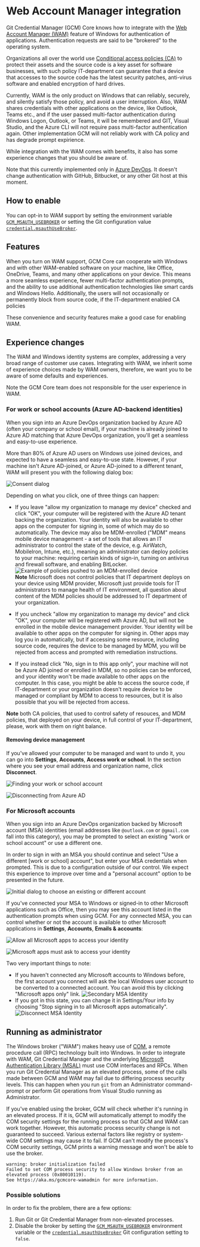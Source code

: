 # Web Account Manager integration

Git Credential Manager (GCM) Core knows how to integrate with the [Web Account Manager (WAM)](https://docs.microsoft.com/azure/active-directory/devices/concept-primary-refresh-token#key-terminology-and-components) feature of Windows for authentication of applications.
Authentication requests are said to be "brokered" to the operating system.

Organizations all over the world use [Conditional access policies (CA)](https://docs.microsoft.com/en-us/azure/active-directory/conditional-access/overview) to protect their assets and the source code is a key asset for software businesses, with such policy IT-department can guarantee that a device that accesses to the source code has the latest security patches, anti-virus software and enabled encryption of hard drives.

Currently, WAM is the only product on Windows that can reliably, securely, and silently satisfy those policy, and avoid a user interruption. Also, WAM shares credentials with other applications on the device, like Outlook, Teams etc., and if the user passed multi-factor authentication during Windows Logon, Outlook, or Teams, it will be remembered and GIT, Visual Studio, and the Azure CLI will not require pass multi-factor authentication again. Other implementation GCM will not reliably work with CA policy and has degrade prompt expirience.

While integration with the WAM comes with benefits, it also has some experience changes that you should be aware of.

Note that this currently implemented only in [Azure DevOps](https://dev.azure.com).
It doesn't change authentication with GitHub, Bitbucket, or any other Git host at this moment.


## How to enable

You can opt-in to WAM support by setting the environment variable [`GCM_MSAUTH_USEBROKER`](https://github.com/microsoft/Git-Credential-Manager-Core/blob/main/docs/environment.md#gcm_msauth_usebroker-experimental) or setting the Git configuration value [`credential.msauthUseBroker`](https://github.com/microsoft/Git-Credential-Manager-Core/blob/main/docs/configuration.md#credentialmsauthusebroker-experimental).

## Features

When you turn on WAM support, GCM Core can cooperate with Windows and with other WAM-enabled software on your machine, like Office, OneDrive, Teams, and many other applications on your device. This means a more seamless experience, fewer multi-factor authentication prompts, and the ability to use additional authentication technologies like smart cards and Windows Hello. Additionally, the users will not occasionally or permanently block from source code, if the IT-department enabled CA policies 

These convenience and security features make a good case for enabling WAM.

## Experience changes

The WAM and Windows identity systems are complex, addressing a very broad range of customer use cases.
Integrating with WAM, we inherit some of experience choices made by WAM owners, therefore, we want you to be aware of some defaults and experiences.

Note the GCM Core team does not responsible for the user experience in WAM.

### For work or school accounts (Azure AD-backend identities)
When you sign into an Azure DevOps organization backed by Azure AD (often your company or school email), if your machine is already joined to Azure AD matching that Azure DevOps organization, you'll get a seamless and easy-to-use experience.

More than 80% of Azure AD users on Windows use joined devices, and expected to have a seamless and easy-to-use state. However, if your machine isn't Azure AD-joined, or Azure AD-joined to a different tenant, WAM will present you with the following dialog box:

![Consent dialog](img/aad-questions.png)

Depending on what you click, one of three things can happen:

- If you leave "allow my organization to manage my device" checked and click "OK", your computer will be registered with the Azure AD tenant backing the organization. Your identity will also be available to other apps on the computer for signing in, some of which may do so automatically. The device may also be MDM-enrolled ("MDM" means mobile device management - a set of tools that allows an IT administrator to control the state of the device, e.g. AirWatch, MobileIron, Intune, etc.), meaning an administrator can deploy policies to your machine: requiring certain kinds of sign-in, turning on antivirus and firewall software, and enabling BitLocker.<br/>
![Example of policies pushed to an MDM-enrolled device](img/aad-bitlocker.png) <br/> **Note** Microsoft does not control policies that IT department deploys on your device using MDM provider, Microsoft just provide tools for IT administrators to manage health of IT environment, all question about content of the MDM policies should be addressed to IT department of your organization.

- If you uncheck "allow my organization to manage my device" and click "OK", your computer will be registered with Azure AD, but will not be enrolled in the mobile device management provider. Your identity will be available to other apps on the computer for signing in. 
Other apps may log you in automatically, but if accessing some resource, including source code, requires the device to be managed by MDM, you will be rejected from access and prompted with remediation instructions.

- If you instead click "No, sign in to this app only", your machine will not be Azure AD joined or enrolled in MDM, so no policies can be enforced, and your identity won't be made available to other apps on the computer. In this case, you might be able to access the source code, if IT-department or your organization doesn't require device to be managed or compliant by MDM to access to resources, but it is also possible that you will be rejected from access.

**Note** both CA policies, that used to control safety of resouces, and MDM policies, that deployed on your device, in full control of your IT-department, please, work with them on right balance.

#### Removing device management
If you've allowed your computer to be managed and want to undo it, you can go into **Settings**, **Accounts**, **Access work or school**.
In the section where you see your email address and organization name, click **Disconnect**.

![Finding your work or school account](img/aad-work-school.png)

![Disconnecting from Azure AD](img/aad-disconnect.png)

### For Microsoft accounts
When you sign into an Azure DevOps organization backed by Microsoft account (MSA) identities (email addresses like `@outlook.com` or `@gmail.com` fall into this category), you may be prompted to select an existing "work or school account" or use a different one.

In order to sign in with an MSA you should continue and select "Use a different [work or school] account", but enter your MSA credentials when prompted.
This is due to a configuration outside of our control.
We expect this experience to improve over time and a "personal account" option to be presented in the future.

![Initial dialog to choose an existing or different account](img/get-signed-in.png)

If you've connected your MSA to Windows or signed-in to other Microsoft applications such as Office, then you may see this account listed in the authentication prompts when using GCM.
For any connected MSA, you can control whether or not the account is available to other Microsoft applications in **Settings**, **Accounts**, **Emails & accounts**:

![Allow all Microsoft apps to access your identity](img/all-microsoft.png)

![Microsoft apps must ask to access your identity](img/apps-must-ask.png)

Two very important things to note:
* If you haven't connected any Microsoft accounts to Windows before, the first account you connect will ask the local Windows user account to be converted to a connected account. You can avoid this by clicking "Microsoft apps only" link.
![Secondary MSA Identity](img/secondaryMSA.png)
* If you got in this state, you can change it in Settings/Your info by choosing "Stop signing in to all Microsoft apps automatically".
![Disconnect MSA Identity](img/disconnectMSA.png)

## Running as administrator

The Windows broker ("WAM") makes heavy use of [COM](https://docs.microsoft.com/en-us/windows/win32/com/the-component-object-model), a remote procedure call (RPC) technology built into Windows.
In order to integrate with WAM, Git Credential Manager and the underlying [Microsoft Authentication Library (MSAL)](https://aka.ms/msal-net) must use COM interfaces and RPCs.
When you run Git Credential Manager as an elevated process, some of the calls made between GCM and WAM may fail due to differing process security levels.
This can happen when you run `git` from an Administrator command-prompt or perform Git operations from Visual Studio running as Administrator.

If you've enabled using the broker, GCM will check whether it's running in an
elevated process.
If it is, GCM will automatically attempt to modify the COM security settings for the running process so that GCM and WAM can work together.
However, this automatic process security change is not guaranteed to succeed.
Various external factors like registry or system-wide COM settings may cause it to fail.
If GCM can't modify the process's COM security settings, GCM prints a warning message and won't be able to use the broker.

```text
warning: broker initialization failed
Failed to set COM process security to allow Windows broker from an elevated process (0x80010119).
See https://aka.ms/gcmcore-wamadmin for more information.
```

### Possible solutions

In order to fix the problem, there are a few options:

1. Run Git or Git Credential Manager from non-elevated processes.
2. Disable the broker by setting the
   [`GCM_MSAUTH_USEBROKER`](environment.md#gcm_msauth_usebroker)
   environment variable or the
   [`credential.msauthUseBroker`](configuration.md#credentialmsauthusebroker)
   Git configuration setting to `false`.
